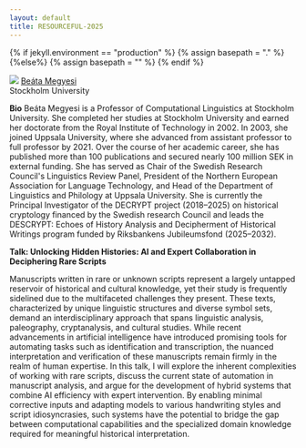 ```yaml
---
layout: default
title: RESOURCEFUL-2025
---
```

{% if jekyll.environment  == "production" %}
        {% assign basepath = "." %}
        {%else%}
        {% assign basepath = "" %}
        {% endif %}


<div>
    <div class="iblock headshot-invited-speaker">
        <img src="{{basepath}}/images/speakers/Megyesi.jpg" class="headshot">
        <a href="[https://blogs.helsinki.fi/tiedeman/](https://www.su.se/english/profiles/beba5639-1.468162?open-collapse-boxes=body-research)" class="headshotaffiliation"> Beáta Megyesi </a>
        <div class="headshotname"> Stockholm University </div>
    </div>
</div>

**Bio**
Beáta Megyesi is a Professor of Computational Linguistics at Stockholm University. She completed her studies at Stockholm University and earned her doctorate from the Royal Institute of Technology in 2002. In 2003, she joined Uppsala University, where she advanced from assistant professor to full professor by 2021. Over the course of her academic career, she has published more than 100 publications and secured nearly 100 million SEK in external funding. She has served as Chair of the Swedish Research Council's Linguistics Review Panel, President of the Northern European Association for Language Technology, and Head of the Department of Linguistics and Philology at Uppsala University. She is currently the Principal Investigator of the DECRYPT project (2018–2025) on historical cryptology financed by the Swedish research Council and leads the DESCRYPT: Echoes of History Analysis and Decipherment of Historical Writings program funded by Riksbankens Jubileumsfond (2025–2032).

**Talk: Unlocking Hidden Histories: AI and Expert Collaboration in Deciphering Rare Scripts**

Manuscripts written in rare or unknown scripts represent a largely untapped reservoir of historical and cultural knowledge, yet their study is frequently sidelined due to the multifaceted challenges they present. These texts, characterized by unique linguistic structures and diverse symbol sets, demand an interdisciplinary approach that spans linguistic analysis, paleography, cryptanalysis, and cultural studies. While recent advancements in artificial intelligence have introduced promising tools for automating tasks such as identification and transcription, the nuanced interpretation and verification of these manuscripts remain firmly in the realm of human expertise. In this talk, I will explore the inherent complexities of working with rare scripts, discuss the current state of automation in manuscript analysis, and argue for the development of hybrid systems that combine AI efficiency with expert intervention. By enabling minimal corrective inputs and adapting models to various handwriting styles and script idiosyncrasies, such systems have the potential to bridge the gap between computational capabilities and the specialized domain knowledge required for meaningful historical interpretation.




<!--
<div>
    <div class="iblock headshot-invited-speaker">
        <img src="{{basepath}}/images/speakers/Tiedemann.jpg" class="headshot">
        <a href="https://blogs.helsinki.fi/tiedeman/" class="headshotaffiliation"> Jörg Tiedemann </a>
        <div class="headshotname"> University of Helsinki </div>
    </div>
</div>

**Bio**

Jörg Tiedemann is professor of language technology at the Department of Digital Humanities at the University of Helsinki. He received his PhD in computational linguistics for work on bitext alignment and machine translation from Uppsala University before moving to the University of Groningen for 5 years of post-doctoral research on question answering and information extraction. His main research interests are connected with massively multilingual data sets and data-driven natural language processing and he currently runs an ERC-funded project on representation learning and natural language understanding.

**Talk: Democratizing Machine Translation with OPUS and OPUS-MT**

The demand for translation is ever growing and this trend will not stop. Being able to access the same kind of information is a fundamental prerequisite for equality in society and translation plays a crucial role when fighting discrimination based on language barriers. Efficient tools and a better coverage of the linguistic diversity in the World are necessary to cope with the amount of material that needs to be handled. Our mission is to support the development of high quality tools for automatic and computer-assisted translation by providing open services and resources that are independent of commercial interests and profit-driven companies. Equal information access is a human right and not only a privilege for people who can pay for it. In this talk I will discuss the current state of OPUS-MT, our project on open neural machine translation and the challenges that we try to tackle with multilingual NLP, transfer learning and data augmentation. I will report about on-going work on knowledge distillation, the creation of compact models for real-time translation and our work on modularization of neural MT.


<div>
    <div class="iblock headshot-invited-speaker">
        <img src="{{basepath}}/images/speakers/Darja-Fiser.jpg" class="headshot">
        <a href="www.clarin.eu/person/darja-fiser" class="headshotaffiliation"> Darja Fišer </a>
        <div class="headshotname"> Institute of Contemporary History, Ljubljana </div>
    </div>
</div>

**Bio**

Darja Fišer is Executive Director of CLARIN. She has a background in corpus linguistics and language resource creation. She has been Associate Professor at the Faculty of Arts, University of Ljubljana, since 2019, Senior Research Fellow at the Institute of Contemporary History since 2021, and is leading the new national research programme for Digital Humanities in Slovenia. She is also serving as a member of the Scientific Advisory Board of the Austrian Centre for Digital Humanities at the Austrian Academy of Sciences, the National Interdisciplinary Research E-Infrastructure for Bulgarian Language and Cultural Heritage Resources and Technologies, and the Czech National Corpus research infrastructure of the Institute of the Czech National Corpus at Charles University.

**Talk:  The role of the CLARIN research infrastructure in the era of data-intensive language studies**

 Advances in digitization and datafication have been transformative for linguistics and other disciplines that work with language materials. This has increased the need for research infrastructures that supports the development, documentation, archiving, dissemination, reuse and citation of language resources and tools which is prerequisite for verifiable and reproducible research. In this talk I will present the recent achievements and ongoing work of the CLARIN research infrastructure which is based on the Open Science paradigm and FAIR data principles. It provides easy and sustainable access to digital language data and offers advanced tools to discover, explore, annotate, analyse, and combine such datasets, wherever they are located. This is enabled through a networked federation of centres: language data repositories, service centres, and knowledge centres with single sign-on access for all members of the academic community in all participating countries. Tools, data and metadata from different centres are interoperable so that data collections can be combined and tools from different sources can be chained to perform operations at different levels of complexity. 

-->
